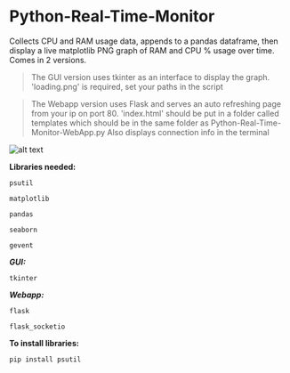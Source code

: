 # Python-Real-Time-Monitor

Collects CPU and RAM usage data, appends to a pandas dataframe, 
then display a live matplotlib PNG graph of RAM and CPU % usage over time.
Comes in 2 versions.

>The GUI version uses tkinter as an interface to display the graph.
>'loading.png' is required, set your paths in the script 

>The Webapp version uses Flask and serves an auto refreshing page from your ip on port 80.
>'index.html' should be put in a folder called templates which should be in
>the same folder as Python-Real-Time-Monitor-WebApp.py
>Also displays connection info in the terminal


![alt text](https://github.com/BobbyLeonard/Python-Utilisation-Monitor/blob/master/sns.jpg)

**Libraries needed:**
  
    psutil
  
    matplotlib
  
    pandas
  
    seaborn
    
    gevent
  
***GUI:***

    tkinter

***Webapp:***

    flask

    flask_socketio
  
**To install libraries:** 

    pip install psutil

